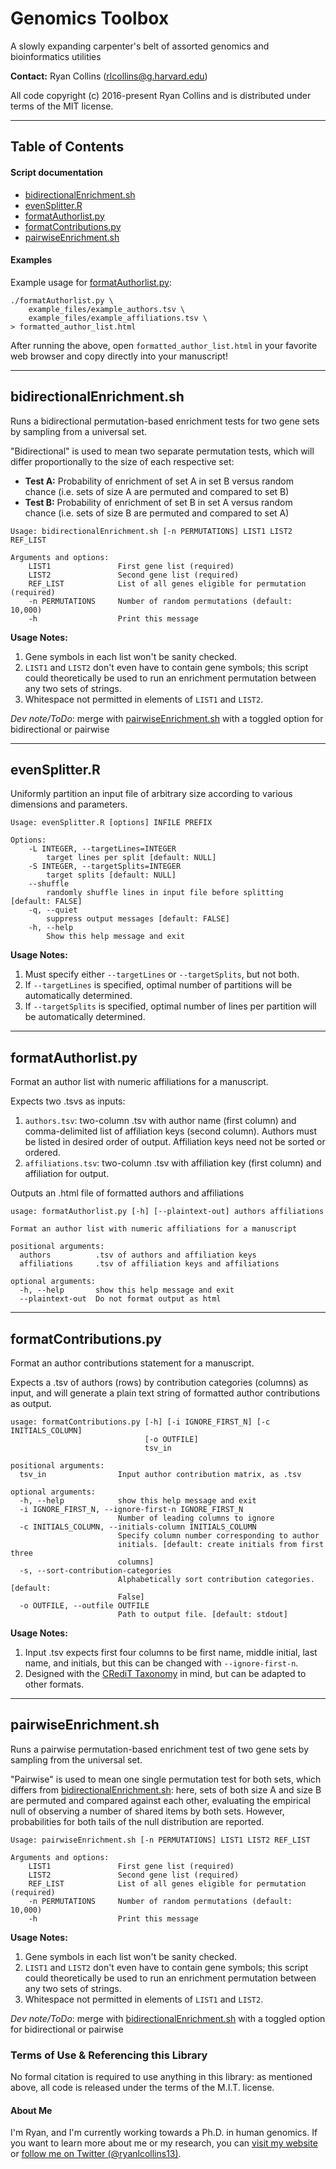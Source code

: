 # Genomics Toolbox
A slowly expanding carpenter's belt of assorted genomics and bioinformatics utilities

**Contact:** Ryan Collins (rlcollins@g.harvard.edu)

All code copyright (c) 2016-present Ryan Collins and is distributed under terms of the MIT license.  

---  
## Table of Contents  
#### Script documentation  
- [bidirectionalEnrichment.sh](https://github.com/RCollins13/ScriptToolbox#bidirectionalenrichmentsh)  
- [evenSplitter.R](https://github.com/RCollins13/ScriptToolbox#evensplitterr)
- [formatAuthorlist.py](https://github.com/RCollins13/ScriptToolbox#formatauthorlistpy)
- [formatContributions.py](https://github.com/RCollins13/ScriptToolbox#formatcontributionspy)
- [pairwiseEnrichment.sh](https://github.com/RCollins13/ScriptToolbox#pairwiseenrichmentsh)  

#### Examples  

Example usage for [formatAuthorlist.py](https://github.com/RCollins13/ScriptToolbox#formatauthorlistpy):  
```
./formatAuthorlist.py \
	example_files/example_authors.tsv \
	example_files/example_affiliations.tsv \
> formatted_author_list.html
```

After running the above, open `formatted_author_list.html` in your favorite web browser and copy directly into your manuscript!  

--- 

## bidirectionalEnrichment.sh  
Runs a bidirectional permutation-based enrichment tests for two gene sets by sampling from a universal set.  

"Bidirectional" is used to mean two separate permutation tests, which will differ proportionally to the size of each respective set:  

*  **Test A:** Probability of enrichment of set A in set B versus random chance (i.e. sets of size A are permuted and compared to set B)  
*  **Test B:** Probability of enrichment of set B in set A versus random chance (i.e. sets of size B are permuted and compared to set A)  

```
Usage: bidirectionalEnrichment.sh [-n PERMUTATIONS] LIST1 LIST2 REF_LIST

Arguments and options:
	LIST1               First gene list (required)
	LIST2               Second gene list (required)
	REF_LIST            List of all genes eligible for permutation (required)
	-n PERMUTATIONS     Number of random permutations (default: 10,000)
	-h                  Print this message
```
**Usage Notes:**  
1. Gene symbols in each list won't be sanity checked.  
2. `LIST1` and `LIST2` don't even have to contain gene symbols; this script could theoretically be used to run an enrichment permutation between any two sets of strings.
3. Whitespace not permitted in elements of `LIST1` and `LIST2`.  

_Dev note/ToDo_: merge with [pairwiseEnrichment.sh](https://github.com/RCollins13/ScriptToolbox#pairwiseenrichmentsh) with a toggled option for bidirectional or pairwise 

--- 

## evenSplitter.R  
Uniformly partition an input file of arbitrary size according to various dimensions and parameters.    

```
Usage: evenSplitter.R [options] INFILE PREFIX

Options:
	-L INTEGER, --targetLines=INTEGER
		target lines per split [default: NULL]
	-S INTEGER, --targetSplits=INTEGER
		target splits [default: NULL]
	--shuffle
		randomly shuffle lines in input file before splitting [default: FALSE]
	-q, --quiet
		suppress output messages [default: FALSE]
	-h, --help
		Show this help message and exit
```
**Usage Notes:**  
1. Must specify either `--targetLines` or `--targetSplits`, but not both.
2. If `--targetLines` is specified, optimal number of partitions will be automatically determined.  
3. If `--targetSplits` is specified, optimal number of lines per partition will be automatically determined.  

--- 

## formatAuthorlist.py  
Format an author list with numeric affiliations for a manuscript.  

Expects two .tsvs as inputs:
1. `authors.tsv`: two-column .tsv with author name (first column) and comma-delimited list of affiliation keys (second column). Authors must be listed in desired order of output. Affiliation keys need not be sorted or ordered.
2. `affiliations.tsv`: two-column .tsv with affiliation key (first column) and affiliation for output.  

Outputs an .html file of formatted authors and affiliations

```
usage: formatAuthorlist.py [-h] [--plaintext-out] authors affiliations

Format an author list with numeric affiliations for a manuscript

positional arguments:
  authors          .tsv of authors and affiliation keys
  affiliations     .tsv of affiliation keys and affiliations

optional arguments:
  -h, --help       show this help message and exit
  --plaintext-out  Do not format output as html
```

--- 

## formatContributions.py  
Format an author contributions statement for a manuscript.  

Expects a .tsv of authors (rows) by contribution categories (columns) as input, and will generate a plain text string of formatted author contributions as output.

```
usage: formatContributions.py [-h] [-i IGNORE_FIRST_N] [-c INITIALS_COLUMN]
                              [-o OUTFILE]
                              tsv_in

positional arguments:
  tsv_in                Input author contribution matrix, as .tsv

optional arguments:
  -h, --help            show this help message and exit
  -i IGNORE_FIRST_N, --ignore-first-n IGNORE_FIRST_N
                        Number of leading columns to ignore
  -c INITIALS_COLUMN, --initials-column INITIALS_COLUMN
                        Specify column number corresponding to author
                        initials. [default: create initials from first three
                        columns]
  -s, --sort-contribution-categories
                        Alphabetically sort contribution categories. [default:
                        False]
  -o OUTFILE, --outfile OUTFILE
                        Path to output file. [default: stdout]
```

**Usage Notes:**  
1. Input .tsv expects first four columns to be first name, middle initial, last name, and initials, but this can be changed with `--ignore-first-n`.  
2. Designed with the [CRediT Taxonomy](http://credit.niso.org/) in mind, but can be adapted to other formats.  

--- 

## pairwiseEnrichment.sh  
Runs a pairwise permutation-based enrichment test of two gene sets by sampling from the universal set.  

"Pairwise" is used to mean one single permutation test for both sets, which differs from [bidirectionalEnrichment.sh](https://github.com/RCollins13/ScriptToolbox#bidirectionalenrichmentsh): here, sets of both size A and size B are permuted and compared against each other, evaluating the empirical null of observing a number of shared items by both sets. However, probabilities for both tails of the null distribution are reported.  

```
Usage: pairwiseEnrichment.sh [-n PERMUTATIONS] LIST1 LIST2 REF_LIST

Arguments and options:
	LIST1               First gene list (required)
	LIST2               Second gene list (required)
	REF_LIST            List of all genes eligible for permutation (required)
	-n PERMUTATIONS     Number of random permutations (default: 10,000)
	-h                  Print this message
```
**Usage Notes:**  
1. Gene symbols in each list won't be sanity checked.  
2. `LIST1` and `LIST2` don't even have to contain gene symbols; this script could theoretically be used to run an enrichment permutation between any two sets of strings.
3. Whitespace not permitted in elements of `LIST1` and `LIST2`.  

_Dev note/ToDo_: merge with [bidirectionalEnrichment.sh](https://github.com/RCollins13/ScriptToolbox#bidirectionalenrichmentsh) with a toggled option for bidirectional or pairwise 

### Terms of Use &amp; Referencing this Library 
No formal citation is required to use anything in this library: as mentioned above, all code is released under the terms of the M.I.T. license.     

#### About Me
I'm Ryan, and I'm currently working towards a Ph.D. in human genomics. If you want to learn more about me or my research, you can [visit my website](http://ryanlcollins.com) or [follow me on Twitter (@ryanlcollins13)](https://twitter.com/ryanlcollins13).
  